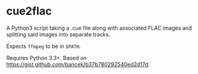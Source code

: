 # cue2flac
A Python3 script taking a .cue file along with associated FLAC images and splitting said images into separate tracks.

Expects ```ffmpeg``` to be in ```$PATH```.

Requires Python 3.3+. Based on https://gist.github.com/bancek/b37b780292540ed2d17d.
